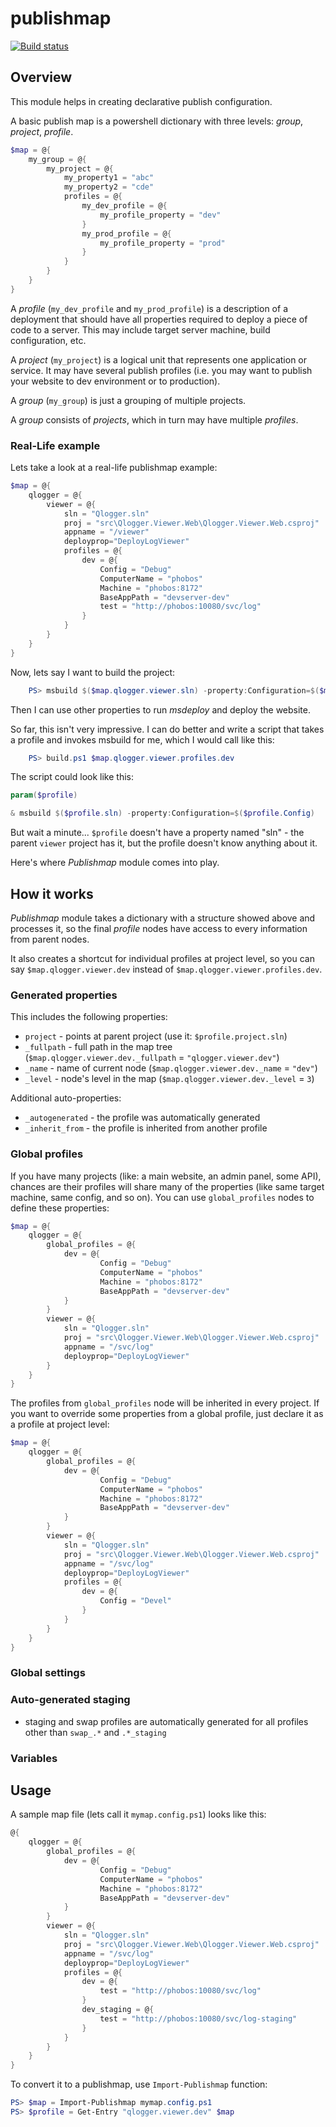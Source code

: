 # publishmap

[![Build status](https://ci.appveyor.com/api/projects/status/ex5pl1am2t9ojny7?svg=true)](https://ci.appveyor.com/project/qbikez/publishmap)

## Overview

This module helps in creating declarative publish configuration. 

A basic publish map is a powershell dictionary with three levels: *group*, *project*, *profile*. 

```powershell
$map = @{
    my_group = @{
        my_project = @{
            my_property1 = "abc"
            my_property2 = "cde"
            profiles = @{
                my_dev_profile = @{
                    my_profile_property = "dev"
                }
                my_prod_profile = @{
                    my_profile_property = "prod"
                }
            }
        }
    }
}
```  


A *profile* (`my_dev_profile` and `my_prod_profile`) is a description of a deployment that should have all properties required to deploy a piece of code to a server. This may include target server machine, build configuration, etc.

A *project* (`my_project`) is a logical unit that represents one application or service. It may have several publish profiles (i.e. you may want to publish your website to dev environment or to production).

A *group* (`my_group`) is just a grouping of multiple projects.

A *group* consists of *projects*, which in turn may have multiple *profiles*.

### Real-Life example

Lets take a look at a real-life publishmap example:

```powershell
$map = @{
    qlogger = @{
        viewer = @{ 
            sln = "Qlogger.sln"
            proj = "src\Qlogger.Viewer.Web\Qlogger.Viewer.Web.csproj"
            appname = "/viewer"
            deployprop="DeployLogViewer"
            profiles = @{
                dev = @{ 
                    Config = "Debug"
                    ComputerName = "phobos"                    
                    Machine = "phobos:8172"
                    BaseAppPath = "devserver-dev"
                    test = "http://phobos:10080/svc/log"
                }
            }
        }
    }
}
```

Now, lets say I want to build the project:

```powershell
    PS> msbuild $($map.qlogger.viewer.sln) -property:Configuration=$($map.qlogger.viewer.profiles.dev.Config)
```

Then I can use other properties to run *msdeploy* and deploy the website. 

So far, this isn't very impressive. I can do better and write a script that takes a profile and invokes msbuild for me, which I would call like this:

```powershell
    PS> build.ps1 $map.qlogger.viewer.profiles.dev
```

The script could look like this:

```powershell
param($profile)

& msbuild $($profile.sln) -property:Configuration=$($profile.Config)
```

But wait a minute... `$profile` doesn't have a property named "sln" - the parent `viewer` project has it, but the profile doesn't know anything about it. 

Here's where *Publishmap* module comes into play. 

## How it works

*Publishmap* module takes a dictionary with a structure showed above and processes it, so the final *profile* nodes have access to every information from parent nodes.

It also creates a shortcut for individual profiles at project level, so you can say `$map.qlogger.viewer.dev` instead of `$map.qlogger.viewer.profiles.dev`. 

### Generated properties

This includes the following properties:
 * `project` - points at parent project (use it: `$profile.project.sln`)
 * `_fullpath` - full path in the map tree (`$map.qlogger.viewer.dev._fullpath` = `"qlogger.viewer.dev"`)
 * `_name` - name of current node (`$map.qlogger.viewer.dev._name` = `"dev"`)
 * `_level` - node's level in the map (`$map.qlogger.viewer.dev._level` = `3`)

 Additional auto-properties:
 * `_autogenerated` - the profile was automatically generated
 * `_inherit_from` - the profile is inherited from another profile

### Global profiles

If you have many projects (like: a main website, an admin panel, some API), chances are their profiles will share many of the properties (like same target machine, same config, and so on). You can use `global_profiles` nodes to define these properties:

```powershell
$map = @{
    qlogger = @{
        global_profiles = @{
            dev = @{
                    Config = "Debug"
                    ComputerName = "phobos"                    
                    Machine = "phobos:8172"
                    BaseAppPath = "devserver-dev"
            }                     
        }
        viewer = @{ 
            sln = "Qlogger.sln"
            proj = "src\Qlogger.Viewer.Web\Qlogger.Viewer.Web.csproj"
            appname = "/svc/log"
            deployprop="DeployLogViewer"
        }
    }
}
```

The profiles from `global_profiles` node will be inherited in every project. 
If you want to override some properties from a global profile, just declare it as a profile at project level:

```powershell
$map = @{
    qlogger = @{
        global_profiles = @{
            dev = @{
                    Config = "Debug"
                    ComputerName = "phobos"                    
                    Machine = "phobos:8172"
                    BaseAppPath = "devserver-dev"
            }                     
        }
        viewer = @{ 
            sln = "Qlogger.sln"
            proj = "src\Qlogger.Viewer.Web\Qlogger.Viewer.Web.csproj"
            appname = "/svc/log"
            deployprop="DeployLogViewer"
            profiles = @{
                dev = @{
                    Config = "Devel"
                }
            }
        }
    }
}
```

### Global settings

### Auto-generated staging

* staging and swap profiles are automatically generated for all profiles other than `swap_.*` and `.*_staging`

### Variables

## Usage

A sample map file (lets call it `mymap.config.ps1`) looks like this:

```powershell
@{
    qlogger = @{
        global_profiles = @{
            dev = @{
                    Config = "Debug"
                    ComputerName = "phobos"                    
                    Machine = "phobos:8172"
                    BaseAppPath = "devserver-dev"
            }                     
        }
        viewer = @{ 
            sln = "Qlogger.sln"
            proj = "src\Qlogger.Viewer.Web\Qlogger.Viewer.Web.csproj"
            appname = "/svc/log"
            deployprop="DeployLogViewer"
            profiles = @{
                dev = @{ 
                    test = "http://phobos:10080/svc/log"
                }
                dev_staging = @{ 
                    test = "http://phobos:10080/svc/log-staging"
                }
            }
        }
    }
}
```

To convert it to a publishmap, use `Import-Publishmap` function:

```powershell
PS> $map = Import-Publishmap mymap.config.ps1
PS> $profile = Get-Entry "qlogger.viewer.dev" $map
```


